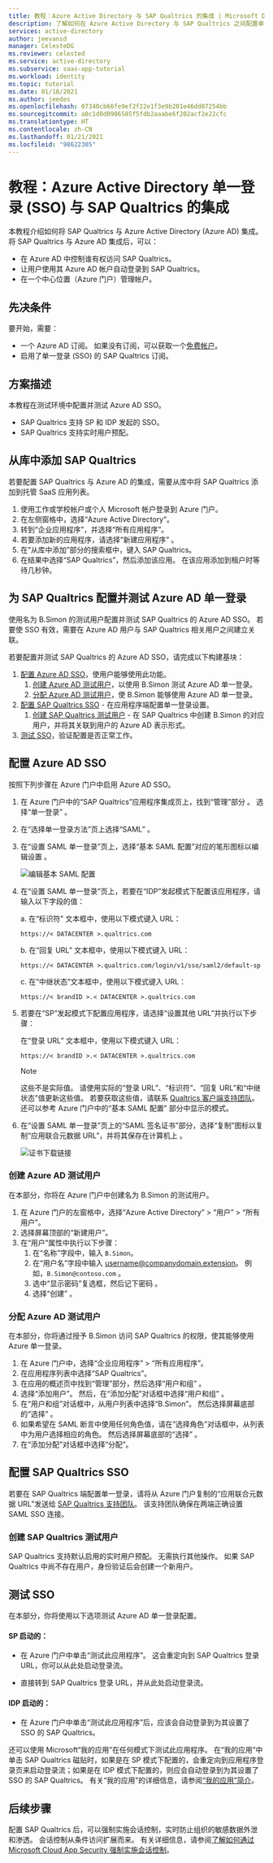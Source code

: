 ```yaml
---
title: 教程：Azure Active Directory 与 SAP Qualtrics 的集成 | Microsoft Docs
description: 了解如何在 Azure Active Directory 与 SAP Qualtrics 之间配置单一登录。
services: active-directory
author: jeevansd
manager: CelesteDG
ms.reviewer: celested
ms.service: active-directory
ms.subservice: saas-app-tutorial
ms.workload: identity
ms.topic: tutorial
ms.date: 01/18/2021
ms.author: jeedes
ms.openlocfilehash: 07340cb66fe9ef2f22e1f3e9b201e46dd07254bb
ms.sourcegitcommit: a0c1d0d0906585f5fdb2aaabe6f202acf2e22cfc
ms.translationtype: HT
ms.contentlocale: zh-CN
ms.lasthandoff: 01/21/2021
ms.locfileid: "98622305"
---
```

# <a name="tutorial-azure-active-directory-single-sign-on-sso-integration-with-sap-qualtrics"></a>教程：Azure Active Directory 单一登录 (SSO) 与 SAP Qualtrics 的集成

本教程介绍如何将 SAP Qualtrics 与 Azure Active Directory (Azure AD) 集成。 将 SAP Qualtrics 与 Azure AD 集成后，可以：

* 在 Azure AD 中控制谁有权访问 SAP Qualtrics。
* 让用户使用其 Azure AD 帐户自动登录到 SAP Qualtrics。
* 在一个中心位置（Azure 门户）管理帐户。

## <a name="prerequisites"></a>先决条件

要开始，需要：

* 一个 Azure AD 订阅。 如果没有订阅，可以获取一个[免费帐户](https://azure.microsoft.com/free/)。
* 启用了单一登录 (SSO) 的 SAP Qualtrics 订阅。

## <a name="scenario-description"></a>方案描述

本教程在测试环境中配置并测试 Azure AD SSO。

* SAP Qualtrics 支持 SP 和 IDP 发起的 SSO。  
* SAP Qualtrics 支持实时用户预配。 

## <a name="add-sap-qualtrics-from-the-gallery"></a>从库中添加 SAP Qualtrics

若要配置 SAP Qualtrics 与 Azure AD 的集成，需要从库中将 SAP Qualtrics 添加到托管 SaaS 应用列表。

1. 使用工作或学校帐户或个人 Microsoft 帐户登录到 Azure 门户。
1. 在左侧窗格中，选择“Azure Active Directory”。
1. 转到“企业应用程序”，并选择“所有应用程序”。  
1. 若要添加新的应用程序，请选择“新建应用程序”  。
1. 在“从库中添加”部分的搜索框中，键入 SAP Qualtrics。  
1. 在结果中选择“SAP Qualtrics”，然后添加该应用。  在该应用添加到租户时等待几秒钟。

## <a name="configure-and-test-azure-ad-single-sign-on-for-sap-qualtrics"></a>为 SAP Qualtrics 配置并测试 Azure AD 单一登录

使用名为 B.Simon 的测试用户配置并测试 SAP Qualtrics 的 Azure AD SSO。  若要使 SSO 有效，需要在 Azure AD 用户与 SAP Qualtrics 相关用户之间建立关联。

若要配置并测试 SAP Qualtrics 的 Azure AD SSO，请完成以下构建基块：

1. [配置 Azure AD SSO](#configure-azure-ad-sso)，使用户能够使用此功能。
    1. [创建 Azure AD 测试用户](#create-an-azure-ad-test-user)，以使用 B.Simon 测试 Azure AD 单一登录。
    1. [分配 Azure AD 测试用户](#assign-the-azure-ad-test-user)，使 B.Simon 能够使用 Azure AD 单一登录。
1. [配置 SAP Qualtrics SSO](#configure-sap-qualtrics-sso) - 在应用程序端配置单一登录设置。
    1. [创建 SAP Qualtrics 测试用户](#create-sap-qualtrics-test-user) - 在 SAP Qualtrics 中创建 B.Simon 的对应用户，并将其关联到用户的 Azure AD 表示形式。
1. [测试 SSO](#test-sso)，验证配置是否正常工作。

## <a name="configure-azure-ad-sso"></a>配置 Azure AD SSO

按照下列步骤在 Azure 门户中启用 Azure AD SSO。

1. 在 Azure 门户中的“SAP Qualtrics”应用程序集成页上，找到“管理”部分 。 选择“单一登录”  。
1. 在“选择单一登录方法”页上选择“SAML” 。
1. 在“设置 SAML 单一登录”页上，选择“基本 SAML 配置”对应的笔形图标以编辑设置   。

   ![编辑基本 SAML 配置](common/edit-urls.png)

1. 在“设置 SAML 单一登录”页上，若要在“IDP”发起模式下配置该应用程序，请输入以下字段的值：  
    
    a. 在“标识符”  文本框中，使用以下模式键入 URL：

    `https://< DATACENTER >.qualtrics.com`
   
    b. 在“回复 URL”  文本框中，使用以下模式键入 URL：

    `https://< DATACENTER >.qualtrics.com/login/v1/sso/saml2/default-sp`

    c. 在“中继状态”文本框中，使用以下模式键入 URL： 

    `https://< brandID >.< DATACENTER >.qualtrics.com`

1. 若要在“SP”发起模式下配置应用程序，请选择“设置其他 URL”并执行以下步骤：  

    在“登录 URL”  文本框中，使用以下模式键入 URL：

    `https://< brandID >.< DATACENTER >.qualtrics.com`

    > [!NOTE]
    > 这些不是实际值。 请使用实际的“登录 URL”、“标识符”、“回复 URL”和“中继状态”值更新这些值。 若要获取这些值，请联系 [Qualtrics 客户端支持团队](https://www.qualtrics.com/support/)。 还可以参考 Azure 门户中的“基本 SAML 配置”  部分中显示的模式。

1. 在“设置 SAML 单一登录”页上的“SAML 签名证书”部分，选择“复制”图标以复制“应用联合元数据 URL”，并将其保存在计算机上    。

    ![证书下载链接](common/copy-metadataurl.png)

### <a name="create-an-azure-ad-test-user"></a>创建 Azure AD 测试用户

在本部分，你将在 Azure 门户中创建名为 B.Simon 的测试用户。

1. 在 Azure 门户的左窗格中，选择“Azure Active Directory” > “用户” > “所有用户”。   
1. 选择屏幕顶部的“新建用户”。
1. 在“用户”属性中执行以下步骤：
   1. 在“名称”字段中，输入 `B.Simon`。  
   1. 在“用户名”字段中输入 username@companydomain.extension。 例如，`B.Simon@contoso.com` 。
   1. 选中“显示密码”复选框，然后记下密码  。
   1. 选择“创建”  。

### <a name="assign-the-azure-ad-test-user"></a>分配 Azure AD 测试用户

在本部分，你将通过授予 B.Simon 访问 SAP Qualtrics 的权限，使其能够使用 Azure 单一登录。

1. 在 Azure 门户中，选择“企业应用程序” > “所有应用程序”。  
1. 在应用程序列表中选择“SAP Qualtrics”。 
1. 在应用的概述页中找到“管理”部分，然后选择“用户和组”   。
1. 选择“添加用户”。  然后，在“添加分配”对话框中选择“用户和组”   。
1. 在“用户和组”对话框中，从用户列表中选择“B.Simon”。   然后选择屏幕底部的“选择”  。
1. 如果希望在 SAML 断言中使用任何角色值，请在“选择角色”对话框中，从列表中为用户选择相应的角色。  然后选择屏幕底部的“选择”  。
1. 在“添加分配”对话框中选择“分配”。  

## <a name="configure-sap-qualtrics-sso"></a>配置 SAP Qualtrics SSO

若要在 SAP Qualtrics 端配置单一登录，请将从 Azure 门户复制的“应用联合元数据 URL”发送给 [SAP Qualtrics 支持团队](https://www.qualtrics.com/support/)。  该支持团队确保在两端正确设置 SAML SSO 连接。

### <a name="create-sap-qualtrics-test-user"></a>创建 SAP Qualtrics 测试用户

SAP Qualtrics 支持默认启用的实时用户预配。 无需执行其他操作。 如果 SAP Qualtrics 中尚不存在用户，身份验证后会创建一个新用户。

## <a name="test-sso"></a>测试 SSO 

在本部分，你将使用以下选项测试 Azure AD 单一登录配置。 

#### <a name="sp-initiated"></a>SP 启动的：

* 在 Azure 门户中单击“测试此应用程序”。 这会重定向到 SAP Qualtrics 登录 URL，你可以从此处启动登录流。  

* 直接转到 SAP Qualtrics 登录 URL，并从此处启动登录流。

#### <a name="idp-initiated"></a>IDP 启动的：

* 在 Azure 门户中单击“测试此应用程序”后，应该会自动登录到为其设置了 SSO 的 SAP Qualtrics。

还可以使用 Microsoft“我的应用”在任何模式下测试此应用程序。 在“我的应用”中单击 SAP Qualtrics 磁贴时，如果是在 SP 模式下配置的，会重定向到应用程序登录页来启动登录流；如果是在 IDP 模式下配置的，则应会自动登录到为其设置了 SSO 的 SAP Qualtrics。 有关“我的应用”的详细信息，请参阅[“我的应用”简介](https://docs.microsoft.com/azure/active-directory/active-directory-saas-access-panel-introduction)。

## <a name="next-steps"></a>后续步骤

配置 SAP Qualtrics 后，可以强制实施会话控制，实时防止组织的敏感数据外泄和渗透。 会话控制从条件访问扩展而来。 有关详细信息，请参阅[了解如何通过 Microsoft Cloud App Security 强制实施会话控制](https://docs.microsoft.com/cloud-app-security/proxy-deployment-any-app)。